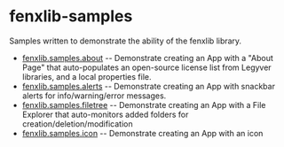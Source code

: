 # fenxlib-samples
Samples written to demonstrate the ability of the fenxlib library.

- [fenxlib.samples.about](fenxlib-samples-about/README.md)
-- Demonstrate creating an App with a "About Page" that auto-populates an open-source license list from Legyver libraries, and a local properties file.
- [fenxlib.samples.alerts](fenxlib-samples-alerts/README.md)
-- Demonstrate creating an App with snackbar alerts for info/warning/error messages.
- [fenxlib.samples.filetree](fenxlib-samples-filetree/README.md)
-- Demonstrate creating an App with a File Explorer that auto-monitors added folders for creation/deletion/modification
- [fenxlib.samples.icon](fenxlib-samples-icon/README.md)
-- Demonstrate creating an App with an icon
